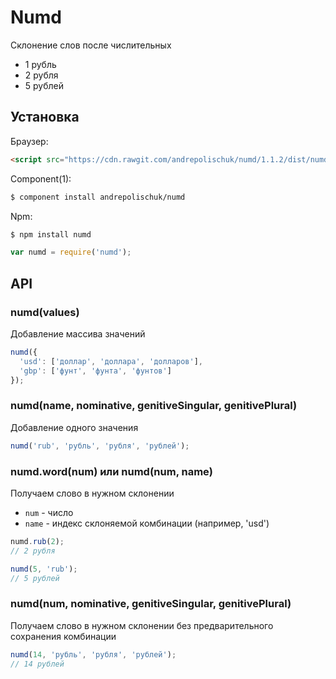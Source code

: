 # Numd

  Склонение слов после числительных

  * 1 рубль
  * 2 рубля
  * 5 рублей

## Установка

  Браузер:

```html
<script src="https://cdn.rawgit.com/andrepolischuk/numd/1.1.2/dist/numd.min.js"></script>
```

  Component(1):

```sh
$ component install andrepolischuk/numd
```

  Npm:

```sh
$ npm install numd
```

```js
var numd = require('numd');
```

## API

### numd(values)

  Добавление массива значений

```js
numd({
  'usd': ['доллар', 'доллара', 'долларов'],
  'gbp': ['фунт', 'фунта', 'фунтов']
});
```

### numd(name, nominative, genitiveSingular, genitivePlural)

  Добавление одного значения

```js
numd('rub', 'рубль', 'рубля', 'рублей');
```

### numd.word(num) или numd(num, name)

  Получаем слово в нужном склонении

  * `num` - число
  * `name` - индекс склоняемой комбинации (например, 'usd')

```js
numd.rub(2);
// 2 рубля

numd(5, 'rub');
// 5 рублей
```

### numd(num, nominative, genitiveSingular, genitivePlural)

  Получаем слово в нужном склонении без предварительного сохранения комбинации

```js
numd(14, 'рубль', 'рубля', 'рублей');
// 14 рублей
```
